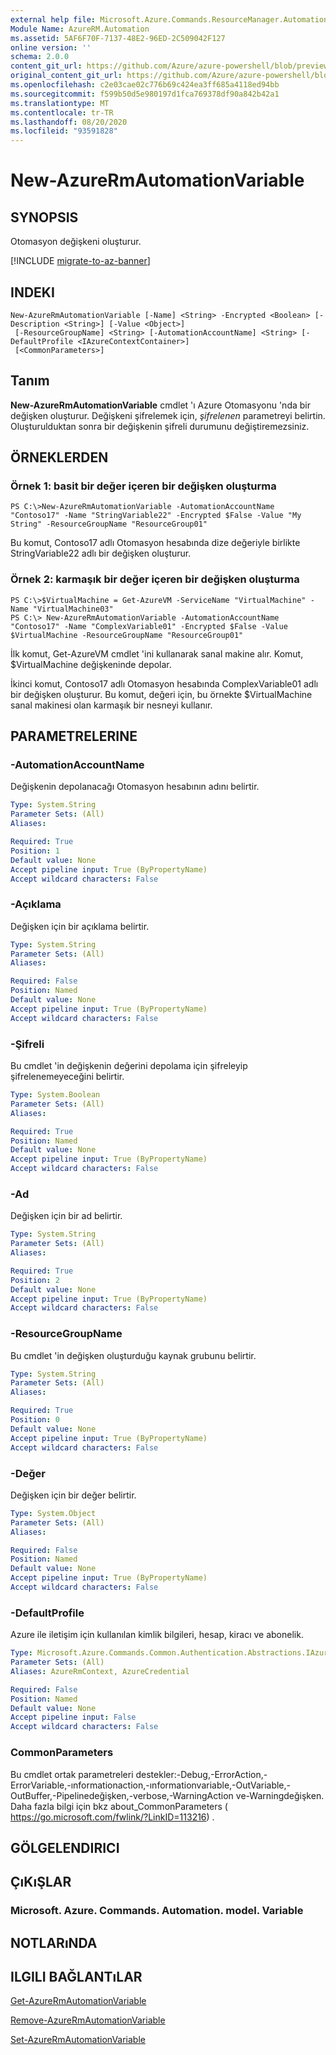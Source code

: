 ```yaml
---
external help file: Microsoft.Azure.Commands.ResourceManager.Automation.dll-Help.xml
Module Name: AzureRM.Automation
ms.assetid: 5AF6F70F-7137-48E2-96ED-2C509042F127
online version: ''
schema: 2.0.0
content_git_url: https://github.com/Azure/azure-powershell/blob/preview/src/ResourceManager/Automation/Commands.Automation/help/New-AzureRMAutomationVariable.md
original_content_git_url: https://github.com/Azure/azure-powershell/blob/preview/src/ResourceManager/Automation/Commands.Automation/help/New-AzureRMAutomationVariable.md
ms.openlocfilehash: c2e03cae02c776b69c424ea3ff685a4118ed94bb
ms.sourcegitcommit: f599b50d5e980197d1fca769378df90a842b42a1
ms.translationtype: MT
ms.contentlocale: tr-TR
ms.lasthandoff: 08/20/2020
ms.locfileid: "93591828"
---
```

# New-AzureRmAutomationVariable

## SYNOPSIS
Otomasyon değişkeni oluşturur.

[!INCLUDE [migrate-to-az-banner](../../includes/migrate-to-az-banner.md)]

## INDEKI

```
New-AzureRmAutomationVariable [-Name] <String> -Encrypted <Boolean> [-Description <String>] [-Value <Object>]
 [-ResourceGroupName] <String> [-AutomationAccountName] <String> [-DefaultProfile <IAzureContextContainer>]
 [<CommonParameters>]
```

## Tanım
**New-AzureRmAutomationVariable** cmdlet 'ı Azure Otomasyonu 'nda bir değişken oluşturur.
Değişkeni şifrelemek için, *şifrelenen* parametreyi belirtin.
Oluşturulduktan sonra bir değişkenin şifreli durumunu değiştiremezsiniz.

## ÖRNEKLERDEN

### Örnek 1: basit bir değer içeren bir değişken oluşturma
```
PS C:\>New-AzureRmAutomationVariable -AutomationAccountName "Contoso17" -Name "StringVariable22" -Encrypted $False -Value "My String" -ResourceGroupName "ResourceGroup01"
```

Bu komut, Contoso17 adlı Otomasyon hesabında dize değeriyle birlikte StringVariable22 adlı bir değişken oluşturur.

### Örnek 2: karmaşık bir değer içeren bir değişken oluşturma
```
PS C:\>$VirtualMachine = Get-AzureVM -ServiceName "VirtualMachine" -Name "VirtualMachine03"
PS C:\> New-AzureRmAutomationVariable -AutomationAccountName "Contoso17" -Name "ComplexVariable01" -Encrypted $False -Value $VirtualMachine -ResourceGroupName "ResourceGroup01"
```

İlk komut, Get-AzureVM cmdlet 'ini kullanarak sanal makine alır.
Komut, $VirtualMachine değişkeninde depolar.

İkinci komut, Contoso17 adlı Otomasyon hesabında ComplexVariable01 adlı bir değişken oluşturur.
Bu komut, değeri için, bu örnekte $VirtualMachine sanal makinesi olan karmaşık bir nesneyi kullanır.

## PARAMETRELERINE

### -AutomationAccountName
Değişkenin depolanacağı Otomasyon hesabının adını belirtir.

```yaml
Type: System.String
Parameter Sets: (All)
Aliases: 

Required: True
Position: 1
Default value: None
Accept pipeline input: True (ByPropertyName)
Accept wildcard characters: False
```

### -Açıklama
Değişken için bir açıklama belirtir.

```yaml
Type: System.String
Parameter Sets: (All)
Aliases: 

Required: False
Position: Named
Default value: None
Accept pipeline input: True (ByPropertyName)
Accept wildcard characters: False
```

### -Şifreli
Bu cmdlet 'in değişkenin değerini depolama için şifreleyip şifrelenemeyeceğini belirtir.

```yaml
Type: System.Boolean
Parameter Sets: (All)
Aliases: 

Required: True
Position: Named
Default value: None
Accept pipeline input: True (ByPropertyName)
Accept wildcard characters: False
```

### -Ad
Değişken için bir ad belirtir.

```yaml
Type: System.String
Parameter Sets: (All)
Aliases: 

Required: True
Position: 2
Default value: None
Accept pipeline input: True (ByPropertyName)
Accept wildcard characters: False
```

### -ResourceGroupName
Bu cmdlet 'in değişken oluşturduğu kaynak grubunu belirtir.

```yaml
Type: System.String
Parameter Sets: (All)
Aliases: 

Required: True
Position: 0
Default value: None
Accept pipeline input: True (ByPropertyName)
Accept wildcard characters: False
```

### -Değer
Değişken için bir değer belirtir.

```yaml
Type: System.Object
Parameter Sets: (All)
Aliases: 

Required: False
Position: Named
Default value: None
Accept pipeline input: True (ByPropertyName)
Accept wildcard characters: False
```

### -DefaultProfile
Azure ile iletişim için kullanılan kimlik bilgileri, hesap, kiracı ve abonelik.

```yaml
Type: Microsoft.Azure.Commands.Common.Authentication.Abstractions.IAzureContextContainer
Parameter Sets: (All)
Aliases: AzureRmContext, AzureCredential

Required: False
Position: Named
Default value: None
Accept pipeline input: False
Accept wildcard characters: False
```

### CommonParameters
Bu cmdlet ortak parametreleri destekler:-Debug,-ErrorAction,-ErrorVariable,-ınformationaction,-ınformationvariable,-OutVariable,-OutBuffer,-Pipelinedeğişken,-verbose,-WarningAction ve-Warningdeğişken. Daha fazla bilgi için bkz about_CommonParameters ( https://go.microsoft.com/fwlink/?LinkID=113216) .

## GÖLGELENDIRICI

## ÇıKıŞLAR

### Microsoft. Azure. Commands. Automation. model. Variable

## NOTLARıNDA

## ILGILI BAĞLANTıLAR

[Get-AzureRmAutomationVariable](./Get-AzureRMAutomationVariable.md)

[Remove-AzureRmAutomationVariable](./Remove-AzureRMAutomationVariable.md)

[Set-AzureRmAutomationVariable](./Set-AzureRMAutomationVariable.md)


